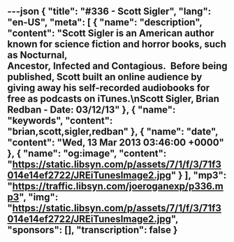 ---json
{
  "title": "#336 - Scott Sigler",
  "lang": "en-US",
  "meta": [
    {
      "name": "description",
      "content": "Scott Sigler is an American author known for science fiction and horror books, such as Nocturnal, Ancestor, Infected and Contagious.  Before being published, Scott built an online audience by giving away his self-recorded audiobooks for free as podcasts on iTunes.\nScott Sigler, Brian Redban - Date: 03/12/13"
    },
    {
      "name": "keywords",
      "content": "brian,scott,sigler,redban"
    },
    {
      "name": "date",
      "content": "Wed, 13 Mar 2013 03:46:00 +0000"
    },
    {
      "name": "og:image",
      "content": "https://static.libsyn.com/p/assets/7/1/f/3/71f3014e14ef2722/JREiTunesImage2.jpg"
    }
  ],
  "mp3": "https://traffic.libsyn.com/joeroganexp/p336.mp3",
  "img": "https://static.libsyn.com/p/assets/7/1/f/3/71f3014e14ef2722/JREiTunesImage2.jpg",
  "sponsors": [],
  "transcription": false
}
---
<episode-header />

<timemark seconds="0" />

<transcribe-call-to-action />

<episode-footer />